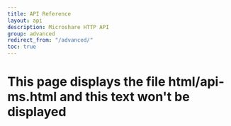 ```yaml
---
title: API Reference
layout: api
description: Microshare HTTP API
group: advanced
redirect_from: "/advanced/"
toc: true
---
```


# This page displays the file html/api-ms.html and this text won't be displayed
